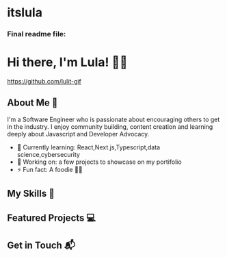 # itslula
### Final readme file: 

# Hi there, I'm Lula! 👋🏽

https://github.com/lulit-gif

## About Me 🚀

I'm a Software Engineer who is passionate about encouraging others to get in the industry. I enjoy community building, content creation and learning deeply about Javascript and Developer Advocacy. 

- 🌱 Currently learning: React,Next.js,Typescript,data science,cybersecurity 
- 🔭 Working on: a few projects to showcase on my portifolio 
- ⚡ Fun fact: A foodie 💃🏽 

## My Skills 🧠


## Featured Projects 💻 




## Get in Touch 📬




